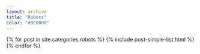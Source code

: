 ```yaml
---
layout: archive
title: "Robots"
color: "#BC0000"
---
```


<div class="post-list-wrapper">
{% for post in site.categories.robots %}
	{% include post-simple-list.html %}
{% endfor %}
</div><!-- /.tiles -->
